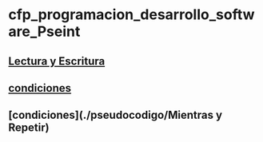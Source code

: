 # cfp_programacion_desarrollo_software_Pseint

## [Lectura y Escritura](./pseudocodigo/lectura_escritura)
## [condiciones](./pseudocodigo/condiciones)
## [condiciones](./pseudocodigo/Mientras y Repetir)


